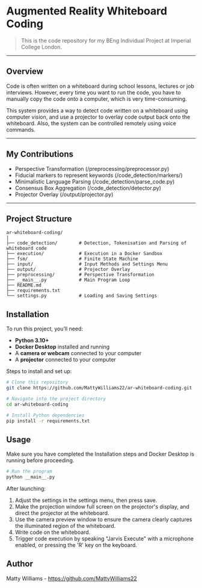 # Augmented Reality Whiteboard Coding

> This is the code repository for my BEng Individual Project at Imperial College London.

---

## Overview

Code is often written on a whiteboard during school lessons, lectures or job interviews. However, every time you want to run the code, you have to manually copy the code onto a computer, which is very time-consuming.

This system provides a way to detect code written on a whiteboard using computer vision, and use a projector to overlay code output back onto the whiteboard. Also, the system can be controlled remotely using voice commands.

---

## My Contributions

- Perspective Transformation (/preprocessing/preprocessor.py)
- Fiducial markers to represent keywords (/code_detection/markers/)
- Minimalistic Language Parsing (/code_detection/parse_code.py)
- Consensus Box Aggregation (/code_detection/detector.py)
- Projector Overlay (/output/projector.py)

---

## Project Structure

```text
ar-whiteboard-coding/
|
├── code_detection/        # Detection, Tokenisation and Parsing of whiteboard code
├── execution/             # Execution in a Docker Sandbox
├── fsm/                   # Finite State Machine
├── input/                 # Input Methods and Settings Menu
├── output/                # Projector Overlay
├── preprocessing/         # Perspective Transformation
├── __main__.py            # Main Program Loop
├── README.md
├── requirements.txt
└── settings.py            # Loading and Saving Settings
```

## Installation

To run this project, you’ll need:

- **Python 3.10+**
- **Docker Desktop** installed and running
- A **camera or webcam** connected to your computer
- A **projector** connected to your computer

Steps to install and set up:

```bash
# Clone this repository
git clone https://github.com/MattyWilliams22/ar-whiteboard-coding.git

# Navigate into the project directory
cd ar-whiteboard-coding

# Install Python dependencies
pip install -r requirements.txt
```

## Usage
Make sure you have completed the Installation steps and Docker Desktop is running before proceeding.

```bash
# Run the program
python __main__.py
```

After launching:

1. Adjust the settings in the settings menu, then press save.
2. Make the projection window full screen on the projector's display, and direct the projector at the whiteboard.
3. Use the camera preview window to ensure the camera clearly captures the illuminated region of the whiteboard.
4. Write code on the whiteboard.
5. Trigger code execution by speaking "Jarvis Execute" with a microphone enabled, or pressing the 'R' key on the keyboard.

## Author

Matty Williams - https://github.com/MattyWilliams22